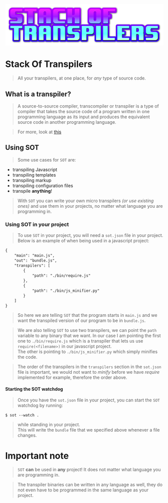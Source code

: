 ![sot.png](sot.png)

# Stack Of Transpilers
> All your transpilers, at one place, for _any_ type of source code.

## What is a transpiler?
> A source-to-source compiler, transcompiler or transpiler is a type of
> compiler that takes the source code of a program written
> in one programming language as its input and produces the equivalent
> source code in another programming language.  

> For more, look at [this](https://en.wikipedia.org/wiki/Source-to-source_compiler)

## Using SOT
> Some use cases for `SOT` are:

* transpiling Javascript
* transpiling templates
* transpiling markup
* transpiling configuration files
* transpile __anything__!

> With `SOT` you can write your own micro transpilers _(or use existing ones)_
> and use them in your projects,
> no matter what language you are programming in.

### Using SOT in your project
> To use `SOT` in your project, you will need a `sot.json`
> file in your project.  
> Below is an example of when being used in a javascript project:

    {
        "main": "main.js",
        "out": "bundle.js",
        "transpilers": [
            {
                "path": "./bin/require.js"
            },
            {
                "path": "./bin/js_minifier.py"
            }
        ]
    }

> So here we are telling `SOT` that the program starts in `main.js` and
> we want the transpiled version of our program to be in `bundle.js`.

> We are also telling `SOT` to use two transpilers, we can point the `path`
> variable to any binary that we want. In our case I am pointing the first one
> to `./bin/require.js` which is a transpiler that lets us use
> `require(<filename>)` in our javascript project.  
> The other is pointing to `./bin/js_minifier.py` which simply minifies
> the code.

> The order of the transpilers in the `transpilers` section in the `sot.json`
> file is important, we would not want to _minify_ before we have _require_
> implemented for example, therefore the order above.

#### Starting the SOT watchdog
> Once you have the `sot.json` file in your project, you can start the `SOT`
> watchdog by running:

    $ sot --watch .

> while standing in your project.  
> This will write the `bundle` file that we specified above whenever a file
> changes.

# Important note
> `SOT` __can__ be used in __any__ project! It does not matter what
> language you are programming in.

> The transpiler binaries can be written in any language as well,
> they do not even have to be programmed in the same language as your project.
